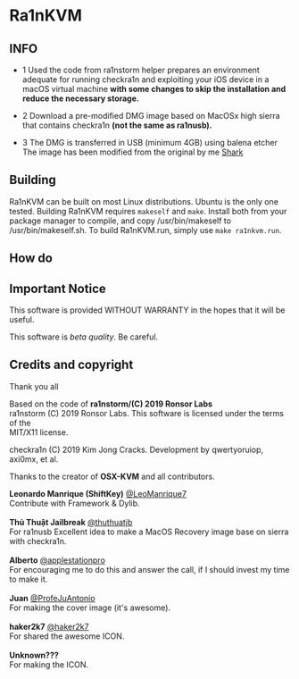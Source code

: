 # Ra1nKVM
## INFO
*  1 Used the code from ra1nstorm helper prepares an environment adequate for running checkra1n and exploiting your iOS device in a macOS virtual machine <b>with some changes to skip the installation and reduce the necessary storage.</b> 

* 2 Download a pre-modified DMG image based on MacOSx high sierra that contains checkra1n <b>(not the same as ra1nusb).</b>

* 3 The DMG is transferred in USB (minimum 4GB) using balena etcher<br> 
The image has been modified from the original by me [Shark](https://twitter.com/sharklatan) 

## Building
Ra1nKVM can be built on most Linux distributions. Ubuntu is the only one tested.
Building Ra1nKVM requires ```makeself``` and ```make```. Install both from your package manager to compile, and copy /usr/bin/makeself to /usr/bin/makeself.sh.
To build Ra1nKVM.run, simply use ```make ra1nkvm.run```.

## How do






## Important Notice

This software is provided WITHOUT WARRANTY in the hopes that it will be useful.


This software is *beta quality*. Be careful.



## Credits and copyright
Thank you all


Based on the code of <b>ra1nstorm/(C) 2019 Ronsor Labs</b><br>
ra1nstorm (C) 2019 Ronsor Labs. This software is licensed under the terms of the<br>
MIT/X11 license.<p>

checkra1n (C) 2019 Kim Jong Cracks. Development by qwertyoruiop, axi0mx, et al.<p>

Thanks to the creator of <b>OSX-KVM</b> and all contributors.<p>


<b>Leonardo Manrique (ShiftKey)</b> [@LeoManrique7](https://twitter.com/LeoManrique7)<br>Contribute with
Framework & Dylib.<br><br>
<b>Thủ Thuật Jailbreak</b> [@thuthuatjb](https://twitter.com/thuthuatjb)<br>For ra1nusb Excellent idea to make a MacOS Recovery image base on sierra with checkra1n.<br><br>
<b>Alberto</b> [@applestationpro](https://twitter.com/applestationpro)<br>For encouraging me to do this and answer the call, if I should invest my time to make it. <br><br>
<b>Juan</b> [@ProfeJuAntonio](https://twitter.com/ProfeJuAntonio)<br>For making the cover image (it's awesome). <br><br>
<b>haker2k7</b> [@haker2k7](https://twitter.com/haker2k7)<br>For shared the awesome ICON. <br><br>
<b>Unknown???</b> <br>For making the ICON. <br><br>


 



